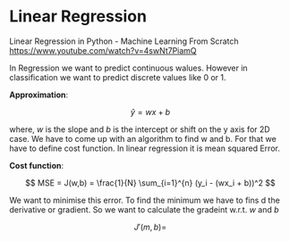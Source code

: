 # Linear Regression
Linear Regression in Python - Machine Learning From Scratch  https://www.youtube.com/watch?v=4swNt7PiamQ

In Regression we want to predict continuous walues. However in classification we want to predict discrete values like 0 or 1.

__Approximation__: 

$$ \hat{y} = wx + b $$

where, $w$ is the slope and $b$ is the intercept or shift on the y axis for 2D case.
We have to come up with an algorithm to find w and b. For that we have to define cost function. In linear regression it is mean squared Error.

__Cost function__:

$$ MSE = J(w,b) = \frac{1}{N} \sum_{i=1}^{n} (y_i - (wx_i + b))^2 $$

We want to minimise this error. To find the minimum we have to fins d the derivative or gradient. So we want to calculate the gradeint w.r.t. $w$ and $b$

$$ J'(m,b) = $$
